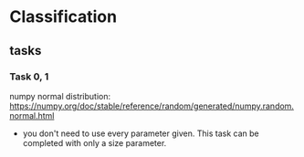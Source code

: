# Classification

## tasks

### Task 0, 1

numpy normal distribution: https://numpy.org/doc/stable/reference/random/generated/numpy.random.normal.html
* you don't need to use every parameter given. This task can be completed with only a size parameter.